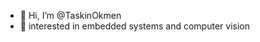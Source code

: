 - 👋 Hi, I’m @TaskinOkmen
- 👀 interested in embedded systems and computer vision

<!---
TaskinOkmen/TaskinOkmen is a ✨ special ✨ repository because its `README.md` (this file) appears on your GitHub profile.
You can click the Preview link to take a look at your changes.
--->

